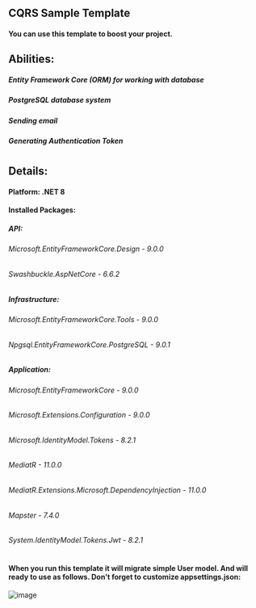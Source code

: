 ## CQRS Sample Template
#### **You can use this template to boost your project.**
## Abilities:
##### Entity Framework Core (ORM) for working with database
##### PostgreSQL database system
##### Sending email
##### Generating Authentication Token
#
## Details:
#### Platform: .NET 8
####
#### Installed Packages:
##### API:
###### Microsoft.EntityFrameworkCore.Design - 9.0.0
###### Swashbuckle.AspNetCore - 6.6.2
####
##### Infrastructure:
###### Microsoft.EntityFrameworkCore.Tools - 9.0.0
###### Npgsql.EntityFrameworkCore.PostgreSQL - 9.0.1
####
##### Application:
###### Microsoft.EntityFrameworkCore - 9.0.0
###### Microsoft.Extensions.Configuration - 9.0.0
###### Microsoft.IdentityModel.Tokens - 8.2.1
###### MediatR - 11.0.0
###### MediatR.Extensions.Microsoft.DependencyInjection - 11.0.0
###### Mapster - 7.4.0
###### System.IdentityModel.Tokens.Jwt - 8.2.1
#
#### When you run this template it will migrate simple User model. And will ready to use as follows. Don't forget to customize appsettings.json:
![image](https://github.com/user-attachments/assets/fbfb2007-dd9a-4b2a-89fd-2c8cc1623258)
